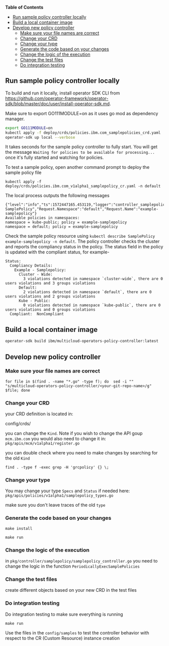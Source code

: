 **Table of Contents**
- [Run sample policy controller locally](#run-sample-policy-controller-locally)
- [Build a local container image](#build-a-local-container)
- [Develop new policy controller](#develop-new-policy-controller)
    - [Make sure your file names are correct](#make-sure-your-file-names-are-correct)
    - [Change your CRD](#change-your-crd)
    - [Change your type](#change-your-type)
    - [Generate the code based on your changes](#generate-the-code-based-on-your-changes)
    - [Change the logic of the execution](#change-the-logic-of-the-execution)
    - [Change the test files](#change-the-test-files)
    - [Do integration testing](#do-integration-testing)

## Run sample policy controller locally

To build and run it locally, install operator SDK CLI from https://github.com/operator-framework/operator-sdk/blob/master/doc/user/install-operator-sdk.md.

Make sure to export GO111MODULE=on as it uses go mod as dependency manager.

```bash
export GO111MODULE=on
kubectl apply -f deploy/crds/policies.ibm.com_samplepolicies_crd.yaml
operator-sdk up local --verbose
```
It takes seconds for the sample policy controller to fully start. You will get the message `Waiting for policies to be available for processing...` once it's fully started and watching for policies.

To test a sample policy, open another command prompt to deploy the sample policy file
```
kubectl apply -f deploy/crds/policies.ibm.com_v1alpha1_samplepolicy_cr.yaml -n default
```
The local process outputs the following messages
```
{"level":"info","ts":1572447165.453119,"logger":"controller_samplepolicy","msg":"Reconciling SamplePolicy","Request.Namespace":"default","Request.Name":"example-samplepolicy"}
Available policies in namespaces:
namespace = kube-public; policy = example-samplepolicy
namespace = default; policy = example-samplepolicy
```
Check the sample policy resource using `kubectl describe SamplePolicy example-samplepolicy -n default`. The policy controller checks the cluster and reports the compliancy status in the policy.  The status field in the policy is updated with  the compliant status, for example-
```
Status:
  Compliancy Details:
    Example - Samplepolicy:
      Cluster - Wide:
        3 violations detected in namespace `cluster-wide`, there are 0 users violations and 3 groups violations
      Default:
        2 violations detected in namespace `default`, there are 0 users violations and 2 groups violations
      Kube - Public:
        0 violations detected in namespace `kube-public`, there are 0 users violations and 0 groups violations
  Compliant:  NonCompliant
```


## Build a local container image
```bash
operator-sdk build ibm/multicloud-operators-policy-controller:latest
```

## Develop new policy controller

### Make sure your file names are correct

```
for file in $(find . -name "*.go" -type f); do  sed -i "" "s/multicloud-operators-policy-controller/<your-git-repo-name>/g" $file; done
```
### Change your CRD

your CRD definition is located in:

config/crds/

you can change the `Kind`.
Note if you wish to change the API goup `mcm.ibm.com` you would also need to change it in: `pkg/apis/mcm/v1alpha1/register.go`


you can double check where you need to make changes by searching for the old `Kind`

```
find . -type f -exec grep -H 'grcpolicy' {} \;
```

### Change your type

You may change your type `Specs` and `Status` if needed here: `pkg/apis/policies/v1alpha1/samplepolicy_types.go`

make sure you don't leave traces of the old `type`

### Generate the code based on your changes

```
make install

make run
```

### Change the logic of the execution


in `pkg/controller/samplepolicy/samplepolicy_controller.go` you need to change the logic in the function `PeriodicallyExecSamplePolicies`

### Change the test files

create different objects based on your new CRD in the test files

### Do integration testing
Do integration testing to make sure everything is running

`make run`

Use the files in the `config/samples` to test the controller behavior with respect to the CR (Custom Resource) instance creation